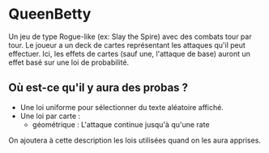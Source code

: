 # QueenBetty
Un jeu de type Rogue-like (ex: Slay the Spire) avec des combats tour par tour.
Le joueur a un deck de cartes représentant les attaques qu'il peut effectuer.
Ici, les effets de cartes (sauf une, l'attaque de base) auront un effet basé sur une loi de probabilité.

## Où est-ce qu'il y aura des probas ?
- Une loi uniforme pour sélectionner du texte aléatoire affiché.
- Une loi par carte :
  - géométrique : L'attaque continue jusqu'à qu'une rate

On ajoutera à cette description les lois utilisées quand on les aura apprises.

